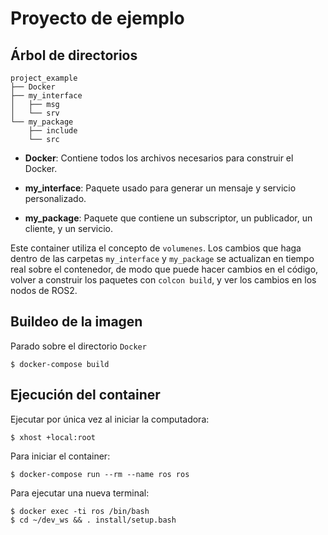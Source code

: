 # Proyecto de ejemplo

## Árbol de directorios
```
project_example
├── Docker
├── my_interface
│   ├── msg
│   └── srv
└── my_package
    ├── include
    └── src
```

* **Docker**: Contiene todos los archivos necesarios para construir el Docker.

* **my_interface**: Paquete usado para generar un mensaje y servicio personalizado.

* **my_package**: Paquete que contiene un subscriptor, un publicador, un cliente, y un servicio.

Este container utiliza el concepto de `volumenes`. Los cambios que haga dentro de las carpetas `my_interface` y `my_package` se actualizan en tiempo real sobre el contenedor, de modo que puede hacer cambios en el código, volver a construir los paquetes con `colcon build`, y ver los cambios en los nodos de ROS2.

## Buildeo de la imagen

Parado sobre el directorio `Docker`
```
$ docker-compose build
```

## Ejecución del container
Ejecutar por única vez al iniciar la computadora:

```
$ xhost +local:root
```

Para iniciar el container:
```
$ docker-compose run --rm --name ros ros
```

Para ejecutar una nueva terminal:
```
$ docker exec -ti ros /bin/bash
$ cd ~/dev_ws && . install/setup.bash
```

